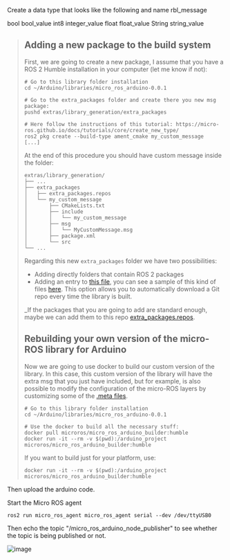 Create a data type that looks like the following and name rbl_message

bool bool_value
int8 integer_value
float float_value
String string_value

> ## Adding a new package to the build system
> First, we are going to create a new package, I assume that you have a ROS 2 Humble installation in your computer (let me know if not):
> 
> ```shell
> # Go to this library folder installation
> cd ~/Arduino/libraries/micro_ros_arduino-0.0.1
> 
> # Go to the extra_packages folder and create there you new msg package:
> pushd extras/library_generation/extra_packages
> 
> # Here follow the instructions of this tutorial: https://micro-ros.github.io/docs/tutorials/core/create_new_type/
> ros2 pkg create --build-type ament_cmake my_custom_message
> [...]
> ```
> 
> At the end of this procedure you should have custom message inside the folder:
> 
> ```shell
> extras/library_generation/
> ├── ...
> ├── extra_packages
> │   ├── extra_packages.repos
> │   └── my_custom_message
> │       ├── CMakeLists.txt
> │       ├── include
> │       │   └── my_custom_message
> │       ├── msg
> │       │   └── MyCustomMessage.msg
> │       ├── package.xml
> │       └── src
> └── ...
> ```
> 
> Regarding this new `extra_packages` folder we have two possibilities:
> 
> * Adding directly folders that contain ROS 2 packages
> * Adding an entry to [this file](https://github.com/micro-ROS/micro_ros_arduino/blob/foxy/extras/library_generation/extra_packages/extra_packages.repos), you can see a sample of this kind of files [here](https://github.com/micro-ROS/micro_ros_setup/blob/foxy/config/agent_uros_packages.repos). This option allows you to automatically download a Git repo every time the library is built.
> 
> _If the packages that you are going to add are standard enough, maybe we can add them to this repo [extra_packages.repos](https://github.com/micro-ROS/micro_ros_arduino/blob/foxy/extras/library_generation/extra_packages/extra_packages.repos). 
> 
> ## Rebuilding your own version of the micro-ROS library for Arduino
> Now we are going to use docker to build our custom version of the library. In this case, this custom version of the library will have the extra msg that you just have included, but for example, is also possible to modify the configuration of the micro-ROS layers by customizing some of the [.meta files](https://github.com/micro-ROS/micro_ros_arduino/blob/foxy/extras/library_generation/colcon.meta).
> 
> ```shell
> # Go to this library folder installation
> cd ~/Arduino/libraries/micro_ros_arduino-0.0.1
> 
> # Use the docker to build all the necessary stuff:
> docker pull microros/micro_ros_arduino_builder:humble
> docker run -it --rm -v $(pwd):/arduino_project microros/micro_ros_arduino_builder:humble
> ```
> If you want to build just for your platform, use:
> 
> ```shell
> docker run -it --rm -v $(pwd):/arduino_project microros/micro_ros_arduino_builder:humble
> ```
> 
Then upload the arduino code.

Start the Micro ROS agent 
```
ros2 run micro_ros_agent micro_ros_agent serial --dev /dev/ttyUSB0
```
Then echo the topic "/micro_ros_arduino_node_publisher" to see whether the topic is being published or not.

![image](https://github.com/krishna4104/RigBetel_Labs_Micro_Ros/assets/140909916/0de66791-aa81-4839-8f9a-a415a909f042)
